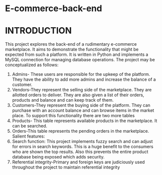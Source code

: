 # E-commerce-back-end
# INTRODUCTION
This project explores the back-end of a rudimentary e-commerce marketplace. It aims to demonstrate the functionality that might be expected from such a platform. It is written in Python and implements a MySQL connection for managing database operations. 
The project may be conceptualized as follows:
1.	Admins- These users are responsible for the upkeep of the platform. They have the ability to add more admins and increase the balance of a customer.
2.	Vendors-They represent the selling side of the marketplace. They are allotted orders to deliver. They are also given a list of their orders, products and balance and can keep track of them. 
3.	Customers-They represent the buying side of the platform. They can purchase with an account balance and can browse items in the market place.
To support this functionality there are two more tables
1.	Products- This table represents available products in the marketplace. It can be searched.
2.	Orders-This table represents the pending orders in the marketplace.
Salient features:
1.	Search function: This project implements fuzzy search and can adjust for errors in search keywords. This is a huge benefit to the consumers who are shown the top results. Also this prevents the entire product database being exposed which adds security.
2.	Referential integrity-Primary and foreign keys are judiciously used throughout the project to maintain referential integrity

